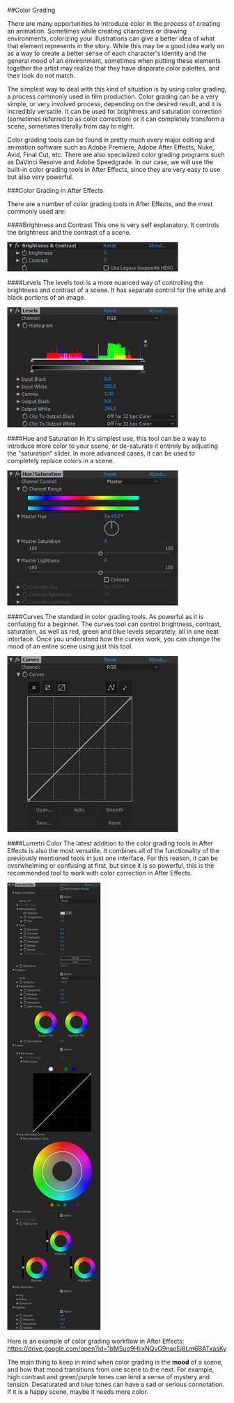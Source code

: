 ##Color Grading

There are many opportunities to introduce color in the process of creating an animation. Sometimes while creating characters or drawing environments, colorizing your illustrations can give a better idea of what that element represents in the story. While this may be a good idea early on as a way to create a better sense of each character's identity and the general mood of an environment, sometimes when putting these elements together the artist may realize that they have disparate color palettes, and their look do not match.

The simplest way to deal with this kind of situation is by using color grading, a process commonly used in film production. Color grading can be a very simple, or very involved process, depending on the desired result, and it is incredibly versatile. It can be used for brightness and saturation correction (sometimes referred to as color correction) or it can completely transform a scene, sometimes literally from day to night.

Color grading tools can be found in pretty much every major editing and animation software such as Adobe Premiere, Adobe After Effects, Nuke, Avid, Final Cut, etc. There are also specialized color grading programs such as DaVinci Resolve and Adobe Speedgrade. In our case, we will use the built-in color grading tools in After Effects, since they are very easy to use but also very powerful.

###Color Grading in After Effects

There are a number of color grading tools in After Effects, and the most commonly used are:

####Brightness and Contrast
This one is very self explanatory. It controls the brightness and the contrast of a scene.

![](/assets/cc_brightcontrast.png)

####Levels
The levels tool is a more nuanced way of controlling the brightness and contrast of a scene. It has separate control for the white and black portions of an image.

![](/assets/cc_levels.png)

####Hue and Saturation
In it's simplest use, this tool can be a way to introduce more color to your scene, or de-saturate it entirely by adjusting the "saturation" slider. In more advanced cases, it can be used to completely replace colors in a scene.

![](/assets/cc_huesat.png)

####Curves
The standard in color grading tools. As powerful as it is confusing for a beginner. The curves tool can control brightness, contrast, saturation, as well as red, green and blue levels separately, all in one neat interface. Once you understand how the curves work, you can change the mood of an entire scene using just this tool.

![](/assets/cc_curves.png)

####Lumetri Color
The latest addition to the color grading tools in After Effects is also the most versatile. It combines all of the functionality of the previously mentioned tools in just one interface. For this reason, it can be overwhelming or confusing at first, but since it is so powerful, this is the recommended tool to work with color correction in After Effects.

![](/assets/cc_lumetri.png)

Here is an example of color grading workflow in After Effects:
https://drive.google.com/open?id=1bMSuo9HIixNQvG9naoEj8Lm6BATxasKy

The main thing to keep in mind when color grading is the **mood** of a scene, and how that mood transitions from one scene to the next. For example, high contrast and green/purple tones can lend a sense of mystery and tension. Desaturated and blue tones can have a sad or serious connotation. If it is a happy scene, maybe it needs more color.